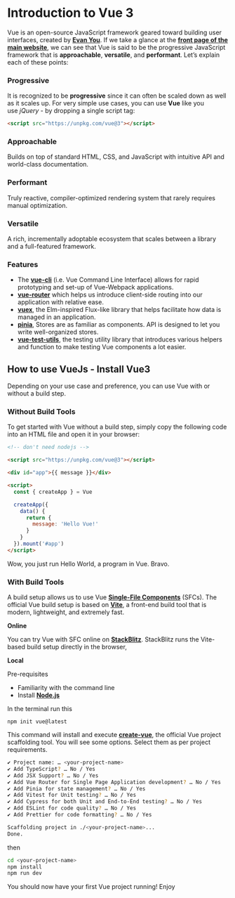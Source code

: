# Introduction to Vue 3

Vue is an open-source JavaScript framework geared toward building user interfaces, created by **[Evan You](https://twitter.com/youyuxi?lang=en)**. If we take a glance at the **[front page of the main website](https://vuejs.org/)**, we can see that Vue is said to be the progressive JavaScript framework that is **approachable**, **versatile**, and **performant**. Let’s explain each of these points:

### **Progressive**

It is recognized to be **progressive** since it can often be scaled down as well as it scales up. For very simple use cases, you can use **Vue** like you use *jQuery* - by dropping a single script tag:

```html
<script src="https://unpkg.com/vue@3"></script> 
```

### **Approachable**

Builds on top of standard HTML, CSS, and JavaScript with intuitive API and world-class documentation.

### **Performant**

Truly reactive, compiler-optimized rendering system that rarely requires manual optimization.

### **Versatile**

A rich, incrementally adoptable ecosystem that scales between a library and a full-featured framework.

### Features

- The **[vue-cli](https://cli.vuejs.org/)** (i.e. Vue Command Line Interface) allows for rapid prototyping and set-up of Vue-Webpack applications.
- **[vue-router](https://router.vuejs.org/)** which helps us introduce client-side routing into our application with relative ease.
- **[vuex](https://vuex.vuejs.org/guide/)**, the Elm-inspired Flux-like library that helps facilitate how data is managed in an application.
- **[pinia](https://pinia.vuejs.org/)**, Stores are as familiar as components. API is designed to let you write well-organized stores.
- **[vue-test-utils](https://vue-test-utils.vuejs.org/)**, the testing utility library that introduces various helpers and function to make testing Vue components a lot easier.

## How to use VueJs - Install Vue3

Depending on your use case and preference, you can use Vue with or without a build step.

### Without Build Tools

To get started with Vue without a build step, simply copy the following code into an HTML file and open it in your browser:

``` html
<!-- don't need nodejs -->

<script src="https://unpkg.com/vue@3"></script>

<div id="app">{{ message }}</div>

<script>
  const { createApp } = Vue

  createApp({
    data() {
      return {
        message: 'Hello Vue!'
      }
    }
  }).mount('#app')
</script>

```

Wow, you just run Hello World, a program in Vue. Bravo.

### **With Build Tools**

A build setup allows us to use Vue **[Single-File Components](https://vuejs.org/guide/scaling-up/sfc.html)** (SFCs). The official Vue build setup is based on **[Vite](https://vitejs.dev/)**, a front-end build tool that is modern, lightweight, and extremely fast.

**Online**

You can try Vue with SFC online on **[StackBlitz](https://vite.new/vue)**. StackBlitz runs the Vite-based build setup directly in the browser,

**Local**

Pre-requisites

- Familiarity with the command line
- Install **[Node.js](https://nodejs.org/)**

In the terminal run this

```
npm init vue@latest
```

This command will install and execute **[create-vue](https://github.com/vuejs/create-vue)**, the official Vue project scaffolding tool. You will see some options. Select them as per project requirements.

```sh
✔ Project name: … <your-project-name>
✔ Add TypeScript? … No / Yes
✔ Add JSX Support? … No / Yes
✔ Add Vue Router for Single Page Application development? … No / Yes
✔ Add Pinia for state management? … No / Yes
✔ Add Vitest for Unit testing? … No / Yes
✔ Add Cypress for both Unit and End-to-End testing? … No / Yes
✔ Add ESLint for code quality? … No / Yes
✔ Add Prettier for code formatting? … No / Yes

Scaffolding project in ./<your-project-name>...
Done.

```

then

```sh
cd <your-project-name>
npm install
npm run dev
```

You should now have your first Vue project running! Enjoy